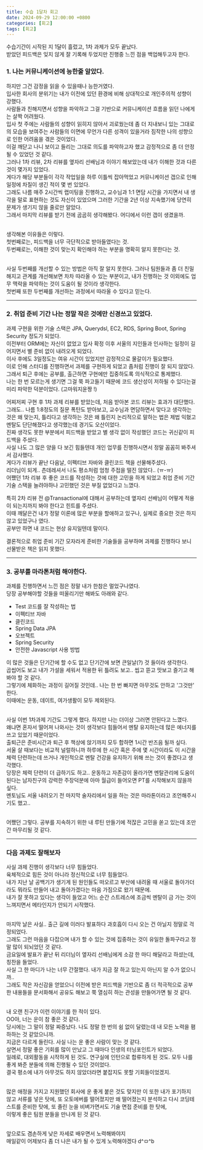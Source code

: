 ```yaml
---
title: 수습 1달차 회고
date: 2024-09-29 12:00:00 +0800
categories: [회고]
tags: [회고]
---
```


수습기간이 시작된 지 1달이 흘렀고, 1차 과제가 모두 끝났다. <br>
받았던 피드백은 잊지 않게 잘 기록해 두었지만 진행중 느낀 점을 백업해두고자 한다.<br>

### **1. 나는 커뮤니케이션에 능한줄 알았다.**

하지만 그건 감정을 읽을 수 있을때나 능한거였다. <br>
입사한 회사의 분위기는 내가 이전에 있던 환경에 비해 상대적으로 개인주의적 성향이 강했다.<br>
사람들과 친해지면서 성향을 파악하고 그걸 기반으로 커뮤니케이션 흐름을 읽던 나에게는 살짝 어려웠다.<br>
입사 첫 주에는 사람들의 성향이 읽히지 않아서 괴로웠는데 좀 더 지내보니 있는 그대로의 모습을 보여주는 사람들의 이면에 무언가 다른 성격이 있을거라 짐작한 나의 성향으로 인한 어려움을 겪은 것이었다.<br>
이걸 깨닫고 나니 보이고 들리는 그대로 의도를 파악하고자 했고 감정적으로 좀 더 안정될 수 있었던 것 같다.<br>
그러나 1차 리뷰, 2차 리뷰를 옆자리 선배님과 이야기 해보았는데 내가 이해한 것과 다른 것이 몇가지 있었다.<br>
게다가 해당 부분들이 각각 작업일을 하루 이틀씩 잡아먹었고 커뮤니케이션 갭으로 인해 일정에 차질이 생긴 적이 몇 번 있었다.<br>
그래도 나름 매주 2시간씩 랩미팅을 진행하고, 교수님과 1:1 면담 시간을 가지면서 내 생각을 말로 표현하는 것도 자신이 있었으며 그러한 기간을 2년 이상 지속했기에 당연히 문제가 생기지 않을 줄로만 알았다.<br>
그래서 마지막 리뷰를 받기 전에 곰곰히 생각해봤다. 어디에서 이런 갭이 생겼을까.<br><br>

생각해본 이유들은 이렇다.<br>
첫번째로는, 피드백을 너무 극단적으로 받아들였다는 것. <br>
두번째로는, 이해한 것이 맞는지 확인해야 하는 부분을 명확히 알지 못한다는 것.<br><br>

사실 두번째를 개선할 수 있는 방법은 아직 잘 알지 못한다. 그러나 팀원들과 좀 더 친밀해지고 관계를 개선해보면 차차 따라올 수 있는 부분이고, 내가 진행하는 것 이외에도 업무 맥락을 파악하는 것이 도움이 될 것이라 생각한다.<br>
첫번째 또한 두번째를 개선하는 과정에서 따라올 수 있다고 믿는다.<br>

---

### **2. 취업 준비 기간 나는 정말 작은 것에만 신경쓰고 있었다.**

과제 구현을 위한 기술 스택은 JPA, Querydsl, EC2, RDS, Spring Boot, Spring Security 정도가 되었다. <br>
이전부터 ORM에는 자신이 없었고 입사 확정 이후 서울의 지인들과 인사하는 일정이 길어지면서 별 준비 없이 내려오게 되었다. <br>
이사 후에도 3일정도는 여유 시간이 있었지만 감정적으로 물갈이가 필요했다. <br>
이로 인해 스터디를 진행하면서 과제를 구현하게 되었고 좀처럼 진행이 잘 되지 않았다. <br>
그래서 퇴근 후에는 공부를, 출근하면 구현에만 집중하도록 의식적으로 통제했다. <br>
나는 한 번 모르는게 생기면 그걸 쭉 파고들기 때문에 코드 생산성이 저하될 수 있다는걸 미리 파악한 덕분이었다. (고마워지윤짱 !)<br>

어찌저찌 구현 후 1차 과제 리뷰를 받았는데, 처음 받아본 코드 리뷰는 효과가 대단했다. <br>
그래도.. 나름 1:8정도의 질문 폭탄도 받아보고, 교수님과 면담하면서 맞다고 생각하는 것은 왜 맞는지, 틀리다고 생각하는 것은 왜 틀린지 논리적으로 말하는 법은 제법 익혔고 멘탈도 단단해졌다고 생각했는데 경기도 오산이었다. <br>
진짜 생각도 못한 부분에서 피드백을 받았고 별 생각 없이 작성했던 코드는 귀신같이 피드백을 주셨다. <br>
사실 나도 그 많은 양을 다 보긴 힘들텐데 개인 업무를 진행하시면서 정말 꼼꼼히 봐주셔서 감사했다. <br>
게다가 리뷰가 끝난 다음날, 이펙티브 자바와 클린코드 책을 선물해주셨다. <br>
리더님이 되게.. 츤데레셔서 나도 평소처럼 엄청 주접을 떨진 않았다.. (ㅠ-ㅠ) <br>
어쨌던 1차 리뷰 후 좋은 코드를 작성하는 것에 대한 고민을 하게 되었고 취업 준비 기간 기술 스택을 늘려야하나 고민했던 것은 부질 없었다고 느꼈다. <br>

특히 2차 리뷰 전 @Transactional에 대해서 공부하는데 옆자리 선배님이 어떻게 적용이 되는지까지 봐야 한다고 힌트를 주셨다. <br>
이때 깨달은건 내가 정말 이론에 많은 부분을 할애하고 있구나, 실제로 중요한 것은 하지 않고 있었구나 였다. <br>
공부만 하면 내 코드는 현상 유지일텐데 말이다. <br>

결론적으로 취업 준비 기간 모자라게 준비한 기술들을 공부하며 과제를 진행하다 보니 선물받은 책은 읽지 못했다. <br>

---

### **3. 공부를 마라톤처럼 해야한다.**

과제를 진행하면서 느낀 점은 정말 내가 한참은 멀었구나였다. <br>
당장 공부해야할 것들을 떠올리기만 해봐도 아래와 같다. <br>

- Test 코드를 잘 작성하는 법
- 이펙티브 자바
- 클린코드
- Spring Data JPA
- 오브젝트
- Spring Security
- 안전한 Javascript 사용 방법

이 많은 것들은 단기간에 할 수도 없고 단기간에 보면 큰일날(?) 것 들이라 생각한다. <br>
곱씹어도 보고 내가 가설을 세워서 적용한 뒤 틀려도 보고.. 씹고 뜯고 맛보고 즐기고 해봐야 할 것 같다. <br>
그렇기에 체화하는 과정이 길어질 것인데.. 나는 한 번 빠지면 아무것도 안하고 '그것만' 한다. <br>
이때에는 운동, 데이트, 여가생활이 모두 제외된다. <br><br>

사실 이번 1차과제 기간도 그렇게 했다. 하지만 나는 더이상 그러면 안된다고 느꼈다. <br>
왜냐면 혼자서 떨어져 나와사는 것이 생각보다 힘들어서 멘탈 유지하는데 많은 에너지를 쓰고 있었기 때문이었다. <br>
출퇴근은 준비시간과 퇴근 후 책상에 앉기까지 모두 합하면 1시간 반즈음 될까 싶다. <br>
서울 살 때보다는 비교적 널럴하니까 하루에 한 시간 혹은 주에 몇 시간이라도 이 시간을 체력 단련하는데 쓰거나 개인적으로 멘탈 건강을 유지하기 위해 쓰는 것이 좋겠다고 생각했다.<br>
당장은 체력 단련이 더 급하기도 하고.. 운동하고 자존감이 올라가면 멘탈관리에 도움이 된다는 남자친구의 강력한 주장덕분에 아마 월급이 들어오면 PT를 시작해보지 않을까 싶다. <br>
멘토님도 서울 내려오기 전 마지막 술자리에서 일을 하는 것은 마라톤이라고 조언해주시기도 했고.. <br><br>

어쨌던 그렇다. 공부를 지속하기 위한 내 루틴 만들기에 적잖은 고민을 쏟고 있는데 조만간 마무리될 것 같다. <br>

---

### **다음 과제도 잘해보자**

사실 과제 진행이 생각보다 너무 힘들었다. <br>
육체적으로 힘든 것이 아니라 정신적으로 너무 힘들었다. <br>
내가 지난 날 공백기가 생기게 된 원인들도 떠오르고 부산에 내려올 때 서울로 돌아가더라도 뭐라도 만들어 내고 돌아가겠다는 마음 가짐으로 왔기 때문에. <br>
내가 잘 못하고 있다는 생각이 들었고 어느 순간 스트레스에 조금씩 멘탈이 금 가는 것이 느껴지면서 메타인지가 안되기 시작했다. <br><br>

마지막 날은 사실.. 출근 길에 이러다 발표하다 과호흡이 다시 오는 건 아닐지 정말로 걱정되었다. <br>
그래도 그런 마음을 다잡으며 내가 할 수 있는 것에 집중하는 것이 유일한 돌파구라고 정말 많이 되뇌었던 것 같다. <br>
금요일에 발표가 끝난 뒤 리더님이 옆자리 선배님에게 소감 한 마디 해달라고 하셨는데, 칭찬을 들었다. <br>
사실 그 한 마디가 나는 너무 간절했다. 내가 지금 잘 하고 있는지 아닌지 알 수가 없으니까.. <br>
그래도 작은 자신감을 얻었으니 이전에 받은 피드백을 기반으로 좀 더 적극적으로 공부한 내용들을 문서화해서 공유도 해보고 쭉 열심히 하는 관성을 만들어가면 될 것 같다. <br><br>

내 오랜 친구가 이런 이야기를 한 적이 있다. <br>
OO아, 너는 운이 참 좋은 것 같다. <br>
당시에는 그 말이 정말 짜증났다. 나도 정말 한 번의 쉼 없이 달렸는데 내 모든 노력을 폄하하는 것 같았으니까. <br>
지금은 다르게 들린다. 사실 나는 운 좋은 사람이 맞는 것 같다. <br>
살면서 정말 좋은 기회를 많이 만났고 그 때마다 인생의 터닝포인트가 되었다. <br>
일례로, 대외활동을 시작하게 된 것도. 연구실에 인턴으로 합류하게 된 것도. 모두 나를 좋게 봐준 분들에 의해 진행될 수 있던 것이었다. <br>
결국 평소에 내가 아무것도 하지 않았더라면 붙잡지도 못할 기회들이었겠지.<br><br>

많은 애정을 가지고 지원했던 회사에 운 좋게 붙은 것도 맞지만 이 또한 내가 포기하지 않고 서류를 넣은 탓에, 또 오토에버를 떨어졌지만 왜 떨어졌는지 분석하고 다시 코딩테스트를 준비한 탓에, 또 졸린 눈을 비벼가면서도 기술 면접 준비를 한 탓에, <br>
이렇게 좋은 팀원 분들을 만나게 된 것 같다. <br><br>

앞으로도 겸손하게 낮은 자세로 배우면서 노력해봐야지 <br>
매일같이 어제보다 좀 더 나은 내가 될 수 있게 노력해야겠다 d^ㅁ^b <br>
